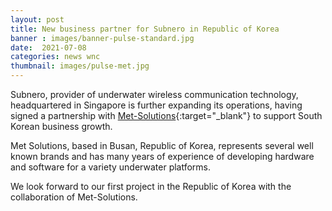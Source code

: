 ```yaml
---
layout: post
title: New business partner for Subnero in Republic of Korea
banner : images/banner-pulse-standard.jpg
date:  2021-07-08
categories: news wnc
thumbnail: images/pulse-met.jpg
---
```


Subnero, provider of underwater wireless communication technology, headquartered in Singapore is further expanding its operations, having signed a partnership with [Met-Solutions](http://www.met-solutions.co.kr/){:target="_blank"} to support South Korean business growth.

Met Solutions, based in Busan, Republic of Korea, represents several well known brands and has many years of experience of developing hardware and software for a variety underwater platforms.

We look forward to our first project in the Republic of Korea with the collaboration of Met-Solutions.
